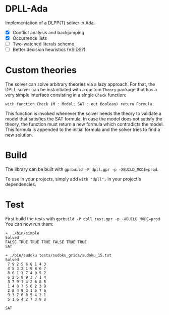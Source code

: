 # DPLL-Ada
Implementation of a DLPP(T) solver in Ada.

 - [X] Conflict analysis and backjumping
 - [X] Occurrence lists
 - [ ] Two-watched literals scheme
 - [ ] Better decision heuristics (VSIDS?)

# Custom theories

The solver can solve arbitrary theories via a lazy approach. For that, the DPLL solver can be instantiated with a custom `Theory` package
that has a very simple interface consisting in a single `Check` function:
```
with function Check (M : Model; SAT : out Boolean) return Formula;
```
This function is invoked whenever the solver needs the theory to validate a model that satisfies the SAT formula.
In case the model does not satisfy the theory, the function must return a new formula which contradicts the model.
This formula is appended to the initial formula and the solver tries to find a new solution.

# Build
The library can be built with `gprbuild -P dpll.gpr -p -XBUILD_MODE=prod`.

To use in your projects, simply add `with "dpll";` in your project's dependencies.

# Test
First build the tests with `gprbuild -P dpll_test.gpr -p -XBUILD_MODE=prod`
You can now run them:
```
➜  ./bin/simple                                 
Solved
FALSE TRUE TRUE TRUE FALSE TRUE TRUE 
SAT

➜ ./bin/sudoku tests/sudoku_grids/sudoku_15.txt         
Solved
 7 9 2 5 6 8 1 4 3
 4 5 3 2 1 9 8 6 7
 8 6 1 3 7 4 9 5 2
 6 2 5 8 9 3 7 1 4
 3 7 9 1 4 2 6 8 5
 1 4 8 7 5 6 2 3 9
 2 8 4 9 3 1 5 7 6
 9 3 7 6 8 5 4 2 1
 5 1 6 4 2 7 3 9 8

SAT
```
